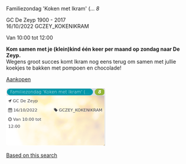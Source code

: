 Familiezondag 'Koken met Ikram' (... *8*

GC De Zeyp 1900 - 2017  
16/10/2022 GCZEY\_KOKENIKRAM  

Van 10:00 tot 12:00

  

  

**Kom samen met je (klein)kind één keer per maand op zondag naar De Zeyp.**  
Wegens groot succes komt Ikram nog eens terug om samen met jullie koekjes te bakken met pompoen en chocolade!  

[Aankopen](https://tickets.vgc.be/ticketingActivity/subscribe/GCZEY_KOKENIKRAM)

![](80197.png)

[Based on this search](https://tickets.vgc.be/activity/index?&vrijeplaatsen=1&Age%5B%5D=3%2C5&entity=276)